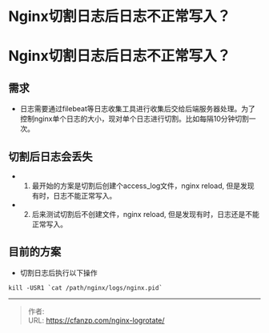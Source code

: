 # Nginx切割日志后日志不正常写入？


<!--more-->
# Nginx切割日志后日志不正常写入？
## 需求
- 日志需要通过filebeat等日志收集工具进行收集后交给后端服务器处理。为了控制nginx单个日志的大小，现对单个日志进行切割。比如每隔10分钟切割一次。

## 切割后日志会丢失
- 1. 最开始的方案是切割后创建个access_log文件，nginx reload, 但是发现有时，日志不能正常写入。
- 2. 后来测试切割后不创建文件，nginx reload, 但是发现有时，日志还是不能正常写入。

## 目前的方案
- 切割日志后执行以下操作
```
kill -USR1 `cat /path/nginx/logs/nginx.pid`
```


---

> 作者:   
> URL: https://cfanzp.com/nginx-logrotate/  

